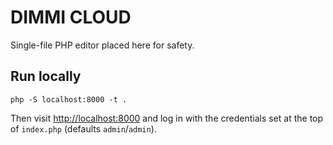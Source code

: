 # DIMMI CLOUD

Single-file PHP editor placed here for safety.

## Run locally

```
php -S localhost:8000 -t .
```

Then visit [http://localhost:8000](http://localhost:8000) and log in with the credentials set at the top of `index.php` (defaults `admin`/`admin`).
